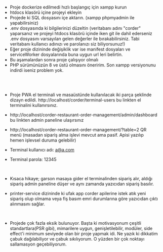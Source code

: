 - Proje dockerize edilmedi hızlı başlangıç için xampp kurun
- htdocs klasörü içine projeyi ekleyin
- Projede ki SQL dosyasını içe aktarın. (xampp phpmyadmin ile yapabilirsiniz)
- .env dosyasında ki bilgilerinizi düzeltin (veritabanı adını "corder" yaparsanız ve projeyi htdocs klasörü içinde iken git ile dahil ederseniz .env dosyasını varsayılan gelen değerler ile bırakabilirsiniz. Tabi veritabanı kullanıcı adınızı ve parolanızı siz biliyorsunuz!)
- Eğer proje dizininde değişiklik var ise manifest dosyaları ve serviceWorker dosyalarında buna uygun url leri belirtin.
- Bu aşamalardan sonra proje çalışıyor olmalı
- PHP sürümünüzün 8 ve üstü olmasını öneririm. Son xampp versiyonunu indirdi iseniz problem yok.


<br>
<br>

- Proje PWA el terminali ve masaüstünde kullanılacak iki parça şeklinde dizayn edildi. http://localhost/corder/terminal-users bu linkten el terminalini kullanırsınız.

- http://localhost/corder-restaurant-order-management/admin/dashboard bu linkten admin paneline ulaşırsınız
- http://localhost/corder-restaurant-order-management/?table=2 QR menü (masadan sipariş alma işlevi mevcut ama pasif. Apisi yazılıp hemen işlevsel duruma gelebilir)
- Terminal kullanıcı adı: a@a.com
- Terminal parola: 12345

<br>

- Kısaca hikaye; garson masaya gider el terminalinden sipariş alır, aldığı sipariş admin paneline düşer ve aynı zamanda yazıcıdan sipariş basılır. 

- printer-service dizininde ki ufak app corder apilerine istek atık yeni sipariş olup olmama veya fiş basım emri durumlarına göre yazıcıdan çıktı alınmasını sağlar.
<br>

- Projede çok fazla eksik bulunuyor. Başta ki motivasyonum çeşitli standartlara(PSR gibi), mimarilere uygun, genişletilebilir, modüler, side effect'i minimum seviyede olan bir proje yapmak idi. Ne yazık ki dikkatim çabuk dağılabiliyor ve çabuk sıkılıyorum. O yüzden bir çok noktayı sallamasyon geçebiliyorum.